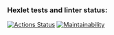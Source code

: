 ### Hexlet tests and linter status:
[![Actions Status](https://github.com/bronyaw/python-project-49/workflows/hexlet-check/badge.svg)](https://github.com/bronyaw/python-project-49/actions)
[![Maintainability](https://api.codeclimate.com/v1/badges/580e74b3f0a1376a61fc/maintainability)](https://codeclimate.com/github/bronyaw/python-project-49/maintainability)
